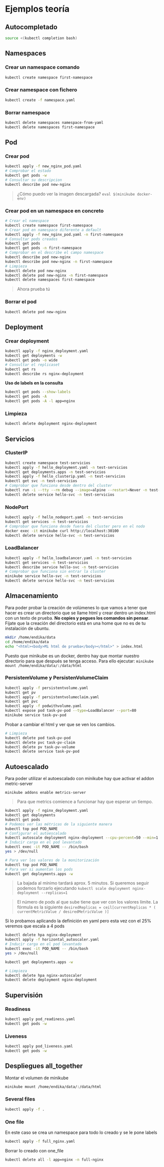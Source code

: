 # Ejemplos teoría

## Autocompletado
```bash
source <(kubectl completion bash)
```

## Namespaces

### Crear un namespace comando
```bash
kubectl create namespace first-namespace
```

### Crear namespace con fichero
```bash
kubectl create -f namespace.yaml
```

### Borrar namespace
```bash
kubectl delete namespaces namespace-from-yaml
kubectl delete namespaces first-namespace
```

## Pod

### Crear pod
```bash
kubectl apply -f new_nginx_pod.yaml
# Comprobar el estado
kubectl get pods -w
# Consultar su descripcion
kubectl describe pod new-nginx
```
> ¿Cómo puedo ver la imagen descargada? `eval $(minikube docker-env)`

### Crear pod en un namespace en concreto
```bash
# Crear el namespace
kubectl create namespace first-namespace
# Crear pod en namespace diferente a default
kubectl apply -f new_nginx_pod.yaml -n first-namespace 
# Consultar pods creados
kubectl get pods
kubectl get pods -n first-namespace
# Comprobar en el describe el campo namespace 
kubectl describe pod new-nginx
kubectl describe pod new-nginx -n first-namespace
# Limpieza
kubectl delete pod new-nginx
kubectl delete pod new-nginx -n first-namespace
kubectl delete namespaces first-namespace
```

> Ahora prueba tú
>


### Borrar el pod
```bash
kubectl delete pod new-nginx
```

## Deployment

### Crear deployment
```bash
kubectl apply -f nginx_deployment.yaml
kubectl get deployments -w
kubectl get pods -o wide
# Consultar el replicaset
kubectl get rs
kubectl describe rs nginx-deployment
```

**Uso de labels en la consulta**
```bash
kubectl get pods --show-labels
kubectl get pods -A
kubectl get pods -A -l app=nginx
```

### Limpieza
```bash 
kubectl delete deployment nginx-deployment
```

## Servicios

### ClusterIP
```bash
kubectl create namespace test-servicios
kubectl apply -f hello_deployment.yaml -n test-servicios
kubectl get deployments.apps -n test-servicios
kubectl apply -f hello_clusterip.yaml -n test-servicios 
kubectl get svc -n test-servicios
# Comprobar que funciona desde dentro del cluster
kubectl run -i --tty --rm debug --image=alpine --restart=Never -n test-servicios -- wget -qO - hello-svc:80
kubectl delete service hello-svc -n test-servicios
```

### NodePort
```bash
kubectl apply -f hello_nodeport.yaml -n test-servicios
kubectl get services -n test-servicios
# Comprobar que funciona desde fuera del cluster pero en el nodo
docker exec -it minikube curl http://localhost:30100
kubectl delete service hello-svc -n test-servicios
```

### LoadBalancer
```bash
kubectl apply -f hello_loadbalancer.yaml -n test-servicios
kubectl get services -n test-servicios
kubectl describe service hello-svc -n test-servicios
# Comprobar que funciona sin entrar la cluster
minikube service hello-svc -n test-servicios
kubectl delete service hello-svc -n test-servicios
```

## Almacenamiento

Para poder probar la creación de volúmenes lo que vamos a tener que hacer es crear un directorio que se llame html y crear dentro un index.html con un texto de prueba. **No copies y pegues los comandos sin pensar**. Fíjate que la creación del directorio está en una home que no es de tu instalación de ubuntu.
```bash
mkdir /home/endika/data
cd /home/endika/data
echo "<html><body>Mi html de prueba</body></html>" > index.html
```
Puesto que minikube es un docker, dentro hay que montar nuestro directorio para que después se tenga acceso. Para ello ejecutar:
`minikube mount /home/endika/data/:/data/html`

### PersistemVolume y PersistenVolumeClaim
```bash
kubectl apply -f persistentvolume.yaml
kubectl get pv
kubectl apply -f persistentvolumeclaim.yaml
kubectl get pvc
kubectl apply -f podwithvolume.yaml
kubectl expose pod task-pv-pod --type=LoadBalancer --port=80
minikube service task-pv-pod
```

Probar a cambiar el html y ver que se ven los cambios.

```bash
# Limpieza
kubectl delete pod task-pv-pod
kubectl delete pvc task-pv-claim
kubectl delete pv task-pv-volume
kubectl delete service task-pv-pod
```

## Autoescalado

Para poder utilizar el autoescalado con minikube hay que activar el addon metric-server

`minikube addons enable metrics-server`

> Para que metrics comience a funcionar hay que esperar un tiempo.

```bash
kubectl apply -f nginx_deployment.yaml
kubectl get deployments
kubectl get pods
# Podemos ver las métricas de la siguiente manera
kubectl top pod POD_NAME 
# Configurar el autoescalado
kubectl autoscale deployment nginx-deployment --cpu-percent=50 --min=1 --max=5
# Inducir carga en el pod levantado
kubectl exec -it POD_NAME -- /bin/bash
yes > /dev/null

# Para ver los valores de la monitorización
kubectl top pod POD_NAME
# Para ver si aumentan los pods
kubectl get deployments.apps -w
```
> La bajada al mínimo tardará aprox. 5 minutos. Si queremos seguir podemos forzarlo
> ejecutando `kubectl scale deployment nginx-deployment --replicas=1`

> El número de pods al que sube tiene que ver con los valores límite. La fórmula es la siguiente
> `desiredReplicas = ceil[currentReplicas * ( currentMetricValue / desiredMetricValue )]`

Si lo probamos aplicando la definición en yaml pero esta vez con el 25% veremos que escala a 4 pods

```bash
kubectl delete hpa nginx-deployment
kubectl apply -f horizontal_autoscaler.yaml
# Inducir carga en el pod levantado
kubectl exec -it POD_NAME -- /bin/bash
yes > /dev/null

kubectl get deployments.apps -w

# Limpieza
kubectl delete hpa nginx-autoscaler
kubectl delete deployment nginx-deployment 
```

## Supervisión

### Readiness

```bash
kubectl apply pod_readiness.yaml
kubectl get pods -w
```

### Liveness

```bash
kubectl apply pod_liveness.yaml
kubectl get pods -w
```
## Despliegues all_together

Montar el volumen de minikube

```bash
minikube mount /home/endika/data/:/data/html
```
### Several files
```bash
kubectl apply -f .
```

### One file
En este caso se crea un namespace para todo lo creado y se le pone labels

```bash
kubectl apply -f full_nginx.yaml
```

Borrar lo creado con one_file

```bash
kubectl delete all -l app=nginx -n full-nginx
```